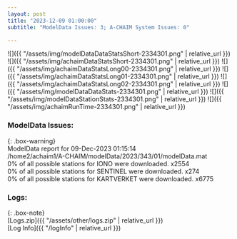 ```yaml
---
layout: post
title: "2023-12-09 01:00:00"
subtitle: "ModelData Issues: 3; A-CHAIM System Issues: 0"

---
```


![]({{ "/assets/img/modelDataDataStatsShort-2334301.png" | relative_url }})
![]({{ "/assets/img/achaimDataStatsShort-2334301.png" | relative_url }})
![]({{ "/assets/img/achaimDataStatsLong00-2334301.png" | relative_url }})
![]({{ "/assets/img/achaimDataStatsLong01-2334301.png" | relative_url }})
![]({{ "/assets/img/achaimDataStatsLong02-2334301.png" | relative_url }})
![]({{ "/assets/img/modelDataDataStats-2334301.png" | relative_url }})
![]({{ "/assets/img/modelDataStationStats-2334301.png" | relative_url }})
![]({{ "/assets/img/achaimRunTime-2334301.png" | relative_url }})


### ModelData Issues:  
  
{: .box-warning}  
 ModelData report for 09-Dec-2023 01:15:14   
 /home2/achaim1/A-CHAIM/modelData/2023/343/01/modelData.mat   
 0% of all possible stations for IONO were downloaded. x2554   
 0% of all possible stations for SENTINEL were downloaded. x274   
 0% of all possible stations for KARTVERKET were downloaded. x6775   
  


### Logs:  
  
{: .box-note}  
[Logs.zip]({{ "/assets/other/logs.zip" | relative_url }})  
[Log Info]({{ "/logInfo" | relative_url }})  
